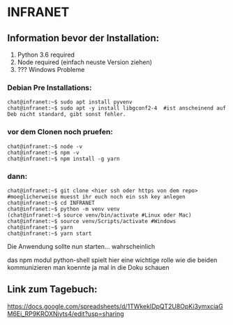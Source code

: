 # INFRANET


## Information bevor der Installation:

1. Python 3.6 required
2. Node required (einfach neuste Version ziehen)
3. ??? Windows Probleme

### Debian Pre Installations:

```console
chat@infranet:~$ sudo apt install pyvenv
chat@infranet:~$ sudo apt -y install libgconf2-4  #ist anscheinend auf Deb nicht standard, gibt sonst fehler.
```

### vor dem Clonen noch pruefen:

```console
chat@infranet:~$ node -v
chat@infranet:~$ npm -v
chat@infranet:~$ npm install -g yarn
```

### dann:

```console
chat@infranet:~$ git clone <hier ssh oder https von dem repo> #moeglicherweise muesst ihr euch noch ein ssh key anlegen
chat@infranet:~$ cd INFRANET
chat@infranet:~$ python -m venv venv
(chat@infranet:~$ source venv/bin/activate #Linux oder Mac)
chat@infranet:~$ source venv/Scripts/activate #Windows
chat@infranet:~$ yarn
chat@infranet:~$ yarn start

```

Die Anwendung sollte nun starten... wahrscheinlich 

das npm modul python-shell spielt hier eine wichtige rolle wie die beiden kommunizieren man koennte ja mal in die Doku schauen


## Link zum Tagebuch:
https://docs.google.com/spreadsheets/d/1TWkekIDpQT2U8OpKi3ymxciaGM6Ei_RP9KROXNjyts4/edit?usp=sharing
